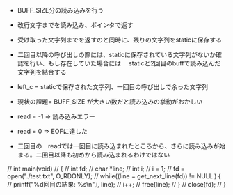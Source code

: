 
* BUFF_SIZE分の読み込みを行う
* 改行文字までを読み込み、ポインタで返す
* 受け取った文字列までを返すのと同時に、残りの文字列をstaticに保存する
* 二回目以降の呼び出しの際には、staticに保存されている文字列がないか確認を行い、もし存在していた場合には
　staticと2回目のbuffで読み込んだ文字列を結合する

* left_c = staticで保存された文字列、一回目の呼び出しで余った文字列
* 現状の課題=  BUFF_SIZE が大きい数だと読み込みの挙動がおかしい
* read = -1 => 読み込みエラー
* read = 0 => EOFに達した
* 二回目の　readでは一回目に読み込まれたところから、さらに読み込みが始まる。二回目以降も初めから読み込まれるわけではない



// int main(void)
// {
//     int fd;
//     char *line;
//     int i;
//     i = 1;
//     fd = open("./test.txt", O_RDONLY);
//     while((line = get_next_line(fd)) != NULL ) {
//       printf("%d回目の結果: %s\n",i, line);
//       i++;
//       free(line);
//     }
//     close(fd);
// }
